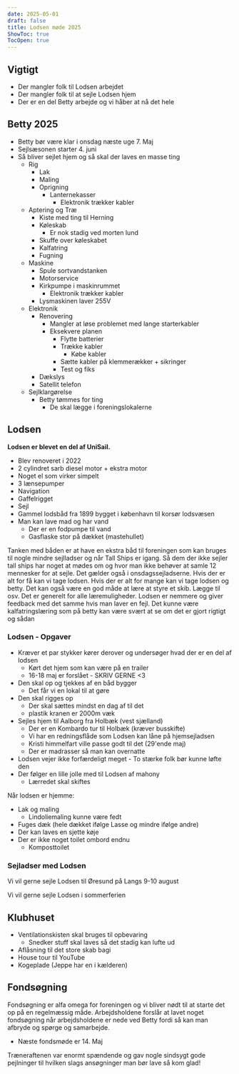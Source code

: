 ```yaml
---
date: 2025-05-01
draft: false
title: Lodsen møde 2025
ShowToc: true
TocOpen: true
---
```

## Vigtigt

- Der mangler folk til Lodsen arbejdet
- Der mangler folk til at sejle Lodsen hjem
- Der er en del Betty arbejde og vi håber at nå det hele

## Betty 2025

- Betty bør være klar i onsdag næste uge 7. Maj
- Sejlsæsonen starter 4. juni
- Så bliver sejlet hjem og så skal der laves en masse ting
  - Rig
    - Lak
    - Maling
    - Oprigning
      - Lanternekasser
        - Elektronik trækker kabler
  - Aptering og Træ
    - Kiste med ting til Herning
    - Køleskab
      - Er nok stadig ved morten lund
    - Skuffe over køleskabet
    - Kalfatring
    - Fugning
  - Maskine
    - Spule sortvandstanken
    - Motorservice
    - Kirkpumpe i maskinrummet
      - Elektronik trækker kabler
    - Lysmaskinen laver 255V
  - Elektronik
    - Renovering
      - Mangler at løse problemet med lange starterkabler
      - Eksekvere planen
        - Flytte batterier
        - Trække kabler
          - Købe kabler
        - Sætte kabler på klemmerækker + sikringer
        - Test og fiks
    - Dækslys
    - Satellit telefon
  - Sejlklargørelse
    - Betty tømmes for ting
      - De skal lægge i foreningslokalerne

## Lodsen

**Lodsen er blevet en del af UniSail.**

- Blev renoveret i 2022
- 2 cylindret sarb diesel motor + ekstra motor
- Noget el som virker simpelt
- 3 lænsepumper
- Navigation
- Gaffelrigget
- Sejl
- Gammel lodsbåd fra 1899 bygget i københavn til korsør lodsvæsen
- Man kan lave mad og har vand
  - Der er en fodpumpe til vand
  - Gasflaske stor på dækket (mastehullet)

Tanken med båden er at have en ekstra båd til foreningen som kan bruges til nogle mindre sejlladser og når Tall Ships er igang. Så dem der ikke sejler tall ships har noget at mødes om og hvor man ikke behøver at samle 12 mennesker for at sejle. Det gælder også i onsdagssejladserne. Hvis der er alt for få kan vi tage lodsen. Hvis der er alt for mange kan vi tage lodsen og betty. Det kan også være en god måde at lære at styre et skib. Lægge til osv. Det er generelt for alle læremuligheder. Lodsen er nemmere og giver feedback med det samme hvis man laver en fejl. Det kunne være kalfatringslæring som på betty kan være svært at se om det er gjort rigtigt og sådan

### Lodsen - Opgaver

- Kræver et par stykker kører derover og undersøger hvad der er en del af lodsen
  - Kørt det hjem som kan være på en trailer
  - 16-18 maj er forslået - SKRIV GERNE <3
- Den skal op og tjekkes af en båd bygger
  - Det får vi en lokal til at gøre
- Den skal rigges op
  - Der skal sættes mindst en dag af til det
  - plastik kranen er 2000m væk
- Sejles hjem til Aalborg fra Holbæk (vest sjælland)
  - Der er en Kombardo tur til Holbæk (kræver busskifte)
  - Vi har en redningsflåde som Lodsen kan låne på hjemsejladsen
  - Kristi himmelfart ville passe godt til det (29'ende maj)
  - Der er madrasser så man kan overnatte
- Lodsen vejer ikke forfærdeligt meget - To stærke folk bør kunne løfte den
- Der følger en lille jolle med til Lodsen af mahony 
  - Lærredet skal skiftes

Når lodsen er hjemme:

- Lak og maling
  - Lindoliemaling kunne være fedt
- Fuges dæk (hele dækket ifølge Lasse og mindre ifølge andre)
- Der kan laves en sjette køje
- Der er ikke noget toilet ombord endnu
  - Komposttoilet

### Sejladser med Lodsen

Vi vil gerne sejle Lodsen til Øresund på Langs 9-10 august

Vi vil gerne sejle Lodsen i sommerferien

## Klubhuset

- Ventilationskisten skal bruges til opbevaring
  - Snedker stuff skal laves så det stadig kan lufte ud
- Aflåsning til det store skab bagi
- House tour til YouTube
- Kogeplade (Jeppe har en i kælderen)

## Fondsøgning

Fondsøgning er alfa omega for foreningen og vi bliver nødt til at starte det op på en regelmæssig måde. Arbejdsholdene forslår at lavet noget fondsøgning når arbejdsholdene er nede ved Betty fordi så kan man afbryde og spørge og samarbejde.

- Næste fondsmøde er 14. Maj

Træneraftenen var enormt spændende og gav nogle sindsygt gode pejlninger til hvilken slags ansøgninger man bør lave så kom glad!
